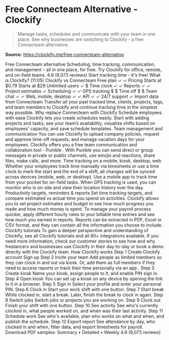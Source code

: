 # Free Connecteam Alternative - Clockify

> Manage tasks, schedules and communicate with your team in one place. See why businesses are switching to Clockify - a free Connecteam alternative.

**Source:** https://clockify.me/free-connecteam-alternative

Free Connecteam alternative
Scheduling, time tracking, communication, and management – all in one place, for free. Try Clockify for office, remote, and on-field teams.
4.8 (9,073 reviews)
Start tracking time - it's free!
What is Clockify? (11:05)
Clockify vs Connecteam
Free plan
✓
✓
Pricing
Starts at $0.79
Starts at $29
Unlimited users
✓
$
Time clock
✓
✓
Reports
✓
✓
Project estimates
✓
Scheduling
✓
✓
GPS tracking
$
$
Time off
$
$
Team chat
✓
✓
Web, mobile, desktop
✓
✓
API
✓
✓
24/7 support
✓
Import data from Connecteam
Transfer all your past tracked time, clients, projects, tags, and team members to Clockify and continue tracking time in the simplest way possible.
Why replace Connecteam with Clockify
Schedule employees with ease
Clockify lets you create schedules easily. Start with adding projects and tasks, see your team’s availability, visualize shifts based on employees’ capacity, and save schedule templates.
Team management and communication
You can use Clockify to upload company policies, request and approve time-off requests, and manage vacation days for your employees.
Clockify offers you a free team communication and collaboration tool -
Pumble
. With Pumble you can send direct or group messages in private or public channels, use emojis and reactions, share files, make calls, and more.
Time tracking on a mobile, kiosk, desktop, web
Whether your employees track time manually via timesheets or use a
time clock
to mark the start and the end of a shift, all changes will be synced across devices (mobile, web, or desktop).
Use a mobile app to track time from your pocket for on-field tasks. When
GPS tracking
is used, you can monitor who is on-site and view their location history over the day.
Productivity targets, reminders & reports
Set time tracking targets, and compare estimated vs actual time you spend on activities. Clockify allows you to
set project estimates and budget
to see how much progress you made and how much money is spent.
To manage your payroll process quicker, apply different hourly rates to your billable time entries and see how much you earned in reports. Reports can be extracted in PDF, Excel or CSV format, and they can contain all the information you choose to include.
Clockify tutorials
To gain a deeper perspective and understanding of Clockify, see all
Clockify tutorials
and all
80+ integrations
available.
If you need more information, check our customer stories to see
how and why freelancers and businesses use Clockify
in their day-to-day or
book a demo
directly with the Clockify team.
How Clockify works
Step 1
Create Clockify account
Sign up
Step 2
Invite your team
Add people as limited members so they can clock in and out via kiosk. Or, add them as full members if they need to access reports or track their time personally via
an app
.
Step 3
Create kiosk
Name your kiosk, assign people to it, and enable PIN sign in.
Step 4
Open kiosk
You can set up a kiosk on any device by opening the link to it in a browser.
Step 5
Sign in
Select your profile and enter your personal PIN.
Step 6
Clock in
Start your work shift with one button.
Step 7
Start break
While clocked in, start a break. Later, finish the break to clock in again.
Step 8
Switch jobs
Switch jobs or projects you are working on.
Step 9
Clock out
Finish your shift with one button.
Step 10
See activity
See who's currently clocked in, what people worked on, and when was their last activity.
Step 11
Schedule work
See who's available, plan who works on what and when, and publish the schedule.
Step 12
Export report
See attendance by day, who clocked in and when, filter data, and export timesheets for payroll.
Download PDF samples:
Summary
•
Detailed
•
Weekly
4.8 (9,073 reviews)